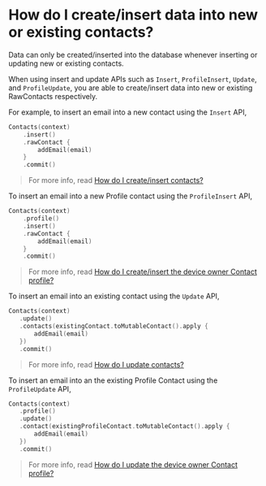 # How do I create/insert data into new or existing contacts?

Data can only be created/inserted into the database whenever inserting or updating new or existing 
contacts.

When using insert and update APIs such as `Insert`, `ProfileInsert`, `Update`, and `ProfileUpdate`,
you are able to create/insert data into new or existing RawContacts respectively.

For example, to insert an email into a new contact using the `Insert` API,

```kotlin
Contacts(context)
    .insert()
    .rawContact {
        addEmail(email)
    }
    .commit()
```

> For more info, read [How do I create/insert contacts?](/howto/howto-insert-contacts.md)

To insert an email into a new Profile contact using the `ProfileInsert` API,

```kotlin
Contacts(context)
    .profile()
    .insert()
    .rawContact {
        addEmail(email)
    }
    .commit()
```

> For more info, read [How do I create/insert the device owner Contact profile?](/howto/howto-insert-profile.md)

To insert an email into an existing contact using the `Update` API,
 
 ```kotlin
Contacts(context)
    .update()
    .contacts(existingContact.toMutableContact().apply {
        addEmail(email)
    })
    .commit()
 ```
 
 > For more info, read [How do I update contacts?](/howto/howto-update-contacts.md)

To insert an email into an the existing Profile Contact using the `ProfileUpdate` API,
 
 ```kotlin
Contacts(context)
    .profile()
    .update()
    .contact(existingProfileContact.toMutableContact().apply {
        addEmail(email)
    })
    .commit()
 ```
 
 > For more info, read [How do I update the device owner Contact profile?](/howto/howto-update-profile.md)